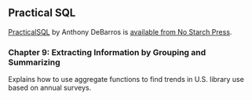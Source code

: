 ## Practical SQL

[PracticalSQL](https://www.nostarch.com/practicalSQL) by Anthony DeBarros is [available from No Starch Press](https://www.nostarch.com/practicalSQL).

### Chapter 9: Extracting Information by Grouping and Summarizing

Explains how to use aggregate functions to find trends in U.S. library use based on annual surveys.



